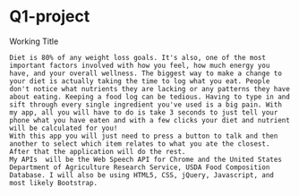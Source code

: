 # Q1-project

Working Title

    Diet is 80% of any weight loss goals. It's also, one of the most important factors involved with how you feel, how much energy you have, and your overall wellness. The biggest way to make a change to your diet is actually taking the time to log what you eat. People don't notice what nutrients they are lacking or any patterns they have about eating. Keeping a food log can be tedious. Having to type in and sift through every single ingredient you've used is a big pain. With my app, all you will have to do is take 3 seconds to just tell your phone what you have eaten and with a few clicks your diet and nutrient will be calculated for you!
    With this app you will just need to press a button to talk and then another to select which item relates to what you ate the closest. After that the application will do the rest.
    My APIs  will be the Web Speech API for Chrome and the United States Department of Agriculture Research Service, USDA Food Composition Database. I will also be using HTML5, CSS, jQuery, Javascript, and most likely Bootstrap. 
    
